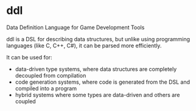 # ddl

Data Definition Language for Game Development Tools

ddl is a DSL for describing data structures, but unlike using programming languages (like C, C++, C#), it can be parsed more efficiently.

It can be used for:
* data-driven type systems, where data structures are completely decoupled from compilation
* code generation systems, where code is generated from the DSL and compiled into a program
* hybrid systems where some types are data-driven and others are coupled